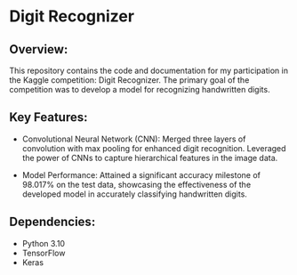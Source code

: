 # Digit Recognizer

Overview:
---------
This repository contains the code and documentation for my participation in the Kaggle competition: Digit Recognizer. The primary goal of the competition was to develop a model for recognizing handwritten digits.

Key Features:
--------------
- Convolutional Neural Network (CNN): Merged three layers of convolution with max pooling for enhanced digit recognition. Leveraged the power of CNNs to capture hierarchical features in the image data.

- Model Performance: Attained a significant accuracy milestone of 98.017% on the test data, showcasing the effectiveness of the developed model in accurately classifying handwritten digits.

Dependencies:
--------------
- Python 3.10
- TensorFlow
- Keras

